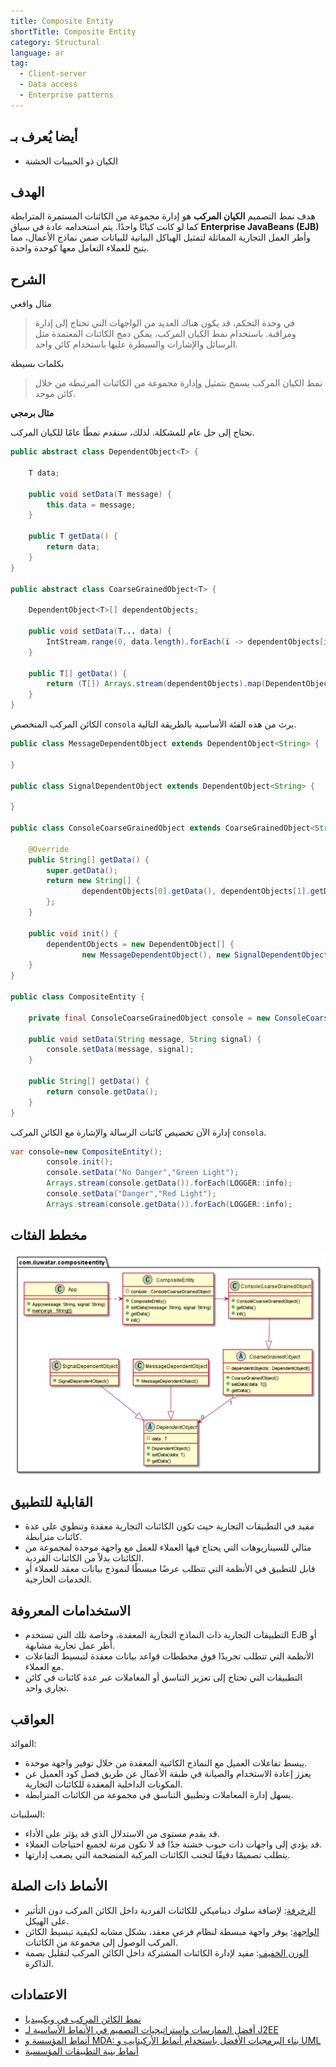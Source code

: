 ```yaml
---
title: Composite Entity
shortTitle: Composite Entity
category: Structural
language: ar
tag:
  - Client-server
  - Data access
  - Enterprise patterns
---
```


## أيضا يُعرف بـ

* الكيان ذو الحبيبات الخشنة

## الهدف

هدف نمط التصميم **الكيان المركب** هو إدارة مجموعة من الكائنات المستمرة المترابطة كما لو كانت كيانًا واحدًا. يتم استخدامه عادة في سياق **Enterprise JavaBeans (EJB)** وأطر العمل التجارية المماثلة لتمثيل الهياكل البيانية للبيانات ضمن نماذج الأعمال، مما يتيح للعملاء التعامل معها كوحدة واحدة.

## الشرح

مثال واقعي

> في وحدة التحكم، قد يكون هناك العديد من الواجهات التي تحتاج إلى إدارة ومراقبة. باستخدام نمط الكيان المركب، يمكن دمج الكائنات المعتمدة مثل الرسائل والإشارات والسيطرة عليها باستخدام كائن واحد.

بكلمات بسيطة

> نمط الكيان المركب يسمح بتمثيل وإدارة مجموعة من الكائنات المرتبطة من خلال كائن موحد.

**مثال برمجي**

نحتاج إلى حل عام للمشكلة. لذلك، سنقدم نمطًا عامًا للكيان المركب.


```java
public abstract class DependentObject<T> {

    T data;

    public void setData(T message) {
        this.data = message;
    }

    public T getData() {
        return data;
    }
}

public abstract class CoarseGrainedObject<T> {

    DependentObject<T>[] dependentObjects;

    public void setData(T... data) {
        IntStream.range(0, data.length).forEach(i -> dependentObjects[i].setData(data[i]));
    }

    public T[] getData() {
        return (T[]) Arrays.stream(dependentObjects).map(DependentObject::getData).toArray();
    }
}

```

الكائن المركب المتخصص `consola` يرث من هذه الفئة الأساسية بالطريقة التالية.


```java
public class MessageDependentObject extends DependentObject<String> {

}

public class SignalDependentObject extends DependentObject<String> {

}

public class ConsoleCoarseGrainedObject extends CoarseGrainedObject<String> {

    @Override
    public String[] getData() {
        super.getData();
        return new String[] {
                dependentObjects[0].getData(), dependentObjects[1].getData()
        };
    }

    public void init() {
        dependentObjects = new DependentObject[] {
                new MessageDependentObject(), new SignalDependentObject()};
    }
}

public class CompositeEntity {

    private final ConsoleCoarseGrainedObject console = new ConsoleCoarseGrainedObject();

    public void setData(String message, String signal) {
        console.setData(message, signal);
    }

    public String[] getData() {
        return console.getData();
    }
}
```

إدارة الآن تخصيص كائنات الرسالة والإشارة مع الكائن المركب `consola`.


```java
var console=new CompositeEntity();
        console.init();
        console.setData("No Danger","Green Light");
        Arrays.stream(console.getData()).forEach(LOGGER::info);
        console.setData("Danger","Red Light");
        Arrays.stream(console.getData()).forEach(LOGGER::info);
```

## مخطط الفئات

![alt text](./etc/composite_entity.urm.png "نمط الكائن المركب")

## القابلية للتطبيق

* مفيد في التطبيقات التجارية حيث تكون الكائنات التجارية معقدة وتنطوي على عدة كائنات مترابطة.
* مثالي للسيناريوهات التي يحتاج فيها العملاء للعمل مع واجهة موحدة لمجموعة من الكائنات بدلاً من الكائنات الفردية.
* قابل للتطبيق في الأنظمة التي تتطلب عرضًا مبسطًا لنموذج بيانات معقد للعملاء أو الخدمات الخارجية.

## الاستخدامات المعروفة

* التطبيقات التجارية ذات النماذج التجارية المعقدة، وخاصة تلك التي تستخدم EJB أو أطر عمل تجارية مشابهة.
* الأنظمة التي تتطلب تجريدًا فوق مخططات قواعد بيانات معقدة لتبسيط التفاعلات مع العملاء.
* التطبيقات التي تحتاج إلى تعزيز التناسق أو المعاملات عبر عدة كائنات في كائن تجاري واحد.

## العواقب

الفوائد:

* يبسط تفاعلات العميل مع النماذج الكائنية المعقدة من خلال توفير واجهة موحدة.
* يعزز إعادة الاستخدام والصيانة في طبقة الأعمال عن طريق فصل كود العميل عن المكونات الداخلية المعقدة للكائنات التجارية.
* يسهل إدارة المعاملات وتطبيق التناسق في مجموعة من الكائنات المترابطة.

السلبيات:

* قد يقدم مستوى من الاستدلال الذي قد يؤثر على الأداء.
* قد يؤدي إلى واجهات ذات حبوب خشنة جدًا قد لا تكون مرنة لجميع احتياجات العملاء.
* يتطلب تصميمًا دقيقًا لتجنب الكائنات المركبة المتضخمة التي يصعب إدارتها.

## الأنماط ذات الصلة

* [الزخرفة](https://java-design-patterns.com/patterns/decorator/): لإضافة سلوك ديناميكي للكائنات الفردية داخل الكائن المركب دون التأثير على الهيكل.
* [الواجهة](https://java-design-patterns.com/patterns/facade/): يوفر واجهة مبسطة لنظام فرعي معقد، بشكل مشابه لكيفية تبسيط الكائن المركب الوصول إلى مجموعة من الكائنات.
* [الوزن الخفيف](https://java-design-patterns.com/patterns/flyweight/): مفيد لإدارة الكائنات المشتركة داخل الكائن المركب لتقليل بصمة الذاكرة.

## الاعتمادات

* [نمط الكائن المركب في ويكيبيديا](https://en.wikipedia.org/wiki/Composite_entity_pattern)
* [أفضل الممارسات واستراتيجيات التصميم في الأنماط الأساسية لـ J2EE](https://amzn.to/4cAbDap)
* [أنماط المؤسسة و MDA: بناء البرمجيات الأفضل باستخدام أنماط الأركيتايب و UML](https://amzn.to/49mslqS)
* [أنماط بنية التطبيقات المؤسسية](https://amzn.to/3xjKdpe)
